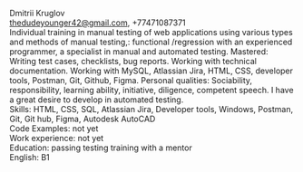 Dmitrii Kruglov
<br/>thedudeyounger42@gmail.com, +77471087371
<br/>Individual training in manual testing of web applications using various types and methods of manual testing,: functional /regression with an experienced programmer, a specialist in manual and automated testing. Mastered: Writing test cases, checklists, bug reports. Working with technical documentation. Working with MySQL, Atlassian Jira, HTML, CSS, developer tools, Postman, Git, Github, Figma. Personal qualities: Sociability, responsibility, learning ability, initiative, diligence, competent speech. I have a great desire to develop in automated testing.
<br/>Skills: HTML, CSS, SQL, Atlassian Jira, Developer tools, Windows, Postman, Git, Git hub, Figma, Autodesk AutoCAD
<br/>Code Examples: not yet
<br/>Work experience: not yet
<br/>Education: passing testing training with a mentor
<br/>English: B1<br/>
